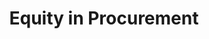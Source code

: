 ---
highlight: "false" 
title: "Equity in Procurement "
description: "This page provides quick access to government wide policy on small business procurement strategies and access to the federal marketplace. Access the page for latest copies of policy, agency small business policies, and the small business landscape. "
url-link: "https://www.acquisitiongateway.gov/category-management/resources/4259"
type: "HTML"
gov-only: "false"
is-external: "true"
publication-date: "August 01, 2023"
reading-time: "10"
resource-type: "guidance"
filter: "small-business"
audience: "industry-all-businesses"
branded-offerings: "small-business-support"
---